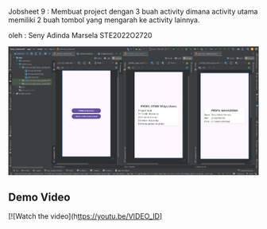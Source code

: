 Jobsheet 9 : Membuat project dengan 3 buah activity dimana activity utama memiliki 2 buah tombol yang mengarah ke activity lainnya.

oleh : Seny Adinda Marsela STE2022O2720

![](https://github.com/SenyAdinda/Seny-Jobsheet9/blob/main/Seny_Jobsheet9.png)

## Demo Video

[![Watch the video](h[ttps://youtu.be/VIDEO_ID](https://youtu.be/Cyk5Aqx9TkA?feature=shared)]

